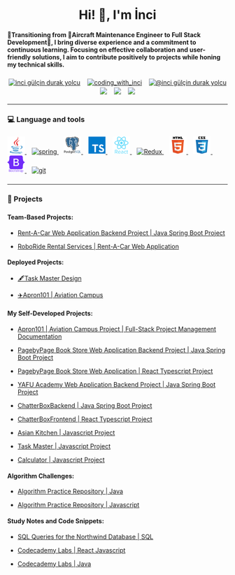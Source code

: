 ###
<h1 align="center">  Hi! 👋, I'm İnci</h1>
<h4 align="left">🚀Transitioning from 🛫Aircraft Maintenance Engineer to Full Stack Development🛬, I bring diverse experience and a commitment to continuous learning. Focusing on effective collaboration and user-friendly solutions, I aim to contribute positively to projects while honing my technical skills.</h4>

###

<div align="center">  
  <a href="https://www.linkedin.com/in/inci-g%C3%BCl%C3%A7in-durak-yolcu-b1388761/" target="blank"><img align="center" src="https://raw.githubusercontent.com/rahuldkjain/github-profile-readme-generator/master/src/images/icons/Social/linked-in-alt.svg" alt="i̇nci gülçin durak yolcu" height="30" width="auto" /></a> &nbsp;&nbsp;
  <a href="https://www.instagram.com/coding_with_inci/" target="blank"><img align="center" src="https://raw.githubusercontent.com/rahuldkjain/github-profile-readme-generator/master/src/images/icons/Social/instagram.svg" alt="coding_with_inci" height="30" width="auto" /></a> &nbsp;&nbsp;
  <a href="https://medium.com/@incigulcindurak" target="blank"><img align="center" src="https://raw.githubusercontent.com/rahuldkjain/github-profile-readme-generator/master/src/images/icons/Social/medium.svg" alt="@i̇nci gülçin durak yolcu" height="30" width="auto" /></a> &nbsp;&nbsp;
  <a href="https://gist.github.com/InciGulcinDY" target="blank"><img align="center" src="https://github.com/InciGulcinDY/InciGulcinDY/assets/113159986/bb974f5c-b58e-426b-8c86-970f04a638d5" height="30" width="auto" /></a> &nbsp;&nbsp;
  <a href="https://www.hackerrank.com/profile/incigulcindurak" target="blank"><img align="center" src="https://upload.wikimedia.org/wikipedia/commons/thumb/4/40/HackerRank_Icon-1000px.png/600px-HackerRank_Icon-1000px.png" height="30" width="auto" /></a> &nbsp;&nbsp;
  <a href="https://www.w3profile.com/inci" target="blank"><img align="center" src="https://upload.wikimedia.org/wikipedia/commons/thumb/a/a0/W3Schools_logo.svg/512px-W3Schools_logo.svg.png" height="30" width="auto" /></a> &nbsp;&nbsp;
</div> 

###
---
<h3 align="left">💻 Language and tools</h3>

###

<div align="left">
  <p align="left"> 
    <a href="https://www.java.com" target="_blank" rel="noreferrer"> <img src="https://raw.githubusercontent.com/devicons/devicon/master/icons/java/java-original.svg" alt="java" width="40" height="40"/> </a> &nbsp;&nbsp;
    <a href="https://spring.io/" target="_blank" rel="noreferrer"> <img src="https://www.vectorlogo.zone/logos/springio/springio-icon.svg" alt="spring" width="40" height="40"/> </a> &nbsp;&nbsp;
    <a href="https://www.postgresql.org" target="_blank" rel="noreferrer"> <img src="https://raw.githubusercontent.com/devicons/devicon/master/icons/postgresql/postgresql-original-wordmark.svg" alt="postgresql" width="40" height="40"/> </a>&nbsp;&nbsp;
    <a href="https://www.typescriptlang.org/" target="_blank" rel="noreferrer"> <img src="https://raw.githubusercontent.com/devicons/devicon/master/icons/typescript/typescript-original.svg" alt="typescript" width="40" height="40"/> </a>&nbsp;&nbsp;
    <a href="https://reactjs.org/" target="_blank" rel="noreferrer"> <img src="https://raw.githubusercontent.com/devicons/devicon/master/icons/react/react-original-wordmark.svg" alt="react" width="40" height="40"/> </a> &nbsp;&nbsp;
    <a href="https://redux.js.org/" target="_blank" rel="noreferrer"> <img src="https://github.com/InciGulcinDY/InciGulcinDY/assets/113159986/7872aa44-d592-4d1f-9920-7a8c2d3f5306" alt="Redux" width="auto" height="40"/> </a> &nbsp;&nbsp;
    <a href="https://www.w3.org/html/" target="_blank" rel="noreferrer"> <img src="https://raw.githubusercontent.com/devicons/devicon/master/icons/html5/html5-original-wordmark.svg" alt="html5" width="40" height="40"/> </a> &nbsp;&nbsp;
    <a href="https://www.w3schools.com/css/" target="_blank" rel="noreferrer"> <img src="https://raw.githubusercontent.com/devicons/devicon/master/icons/css3/css3-original-wordmark.svg" alt="css3" width="40" height="40"/> </a> &nbsp;&nbsp;
    <a href="https://getbootstrap.com" target="_blank" rel="noreferrer"> <img src="https://raw.githubusercontent.com/devicons/devicon/master/icons/bootstrap/bootstrap-plain-wordmark.svg" alt="bootstrap" width="40" height="40"/> </a> &nbsp;&nbsp;  
    <a href="https://git-scm.com/" target="_blank" rel="noreferrer"> <img src="https://www.vectorlogo.zone/logos/git-scm/git-scm-icon.svg" alt="git" width="40" height="40"/> </a>        
  </p>
</div>

###
---
<h3 align="left">📎 Projects</h3>

###

<div align="left">
  <p align="left"> 
    <h4>Team-Based Projects:</h4>
    <ul>
      <li>
        <a href="https://github.com/InciGulcinDY/Rent-A-Car" target="_blank" rel="noreferrer"> <p>Rent-A-Car Web Application Backend Project | Java Spring Boot Project</p> </a>
      </li>
      <li>
        <a href="https://github.com/InciGulcinDY/project-rbride" target="_blank" rel="noreferrer"> <p>RoboRide Rental Services | Rent-A-Car Web Application</p> </a>
      </li>
    </ul>
  <h4>Deployed Projects: </h4>
    <ul>
      <li>
        <a href="https://www.taskmasterdesign.com/" target="_blank" rel="noreferrer"> <p>🖋️Task Master Design</p> </a>
      </li>
      <li>
        <a href="https://www.apron101.com/" target="_blank" rel="noreferrer"> <p>✈️Apron101 | Aviation Campus</p> </a>
      </li>
    </ul>
  <h4>My Self-Developed Projects: </h4>
  <ul>
      <li>
        <a href="https://github.com/InciGulcinDY/Apron101-Aviation-Campus-Project" target="_blank" rel="noreferrer"> <p>Apron101 | Aviation Campus Project | Full-Stack Project Management Documentation</p> </a>
      </li>
      <li>
        <a href="https://github.com/InciGulcinDY/PageByPageBookStoreApp-backend" target="_blank" rel="noreferrer"> <p>PagebyPage Book Store Web Application Backend Project | Java Spring Boot Project</p> </a>
      </li>
      <li>
        <a href="https://github.com/InciGulcinDY/PageByPageBookStoreApp-frontend" target="_blank" rel="noreferrer"> <p>PagebyPage Book Store Web Application | React Typescript Project</p> </a>
      </li>
      <li>
        <a href="https://github.com/InciGulcinDY/YafuAcademyBackend" target="_blank" rel="noreferrer"> <p>YAFU Academy Web Application Backend Project | Java Spring Boot Project</p> </a>
      </li>
      <li>
        <a href="https://github.com/InciGulcinDY/ChatterBoxBackend" target="_blank" rel="noreferrer"> <p>ChatterBoxBackend | Java Spring Boot Project </p> </a>
      </li>
      <li>
        <a href="https://github.com/InciGulcinDY/ChatterBoxFrontend" target="_blank" rel="noreferrer"> <p>ChatterBoxFrontend | React Typescript Project </p> </a>
      </li>
      <li>
        <a href="https://github.com/InciGulcinDY/asianKitchen" target="_blank" rel="noreferrer"> <p>Asian Kitchen | Javascript Project </p> </a>
      </li>
      <li>
        <a href="https://github.com/InciGulcinDY/taskMaster" target="_blank" rel="noreferrer"> <p>Task Master | Javascript Project </p> </a>
      </li>
      <li>
        <a href="https://github.com/InciGulcinDY/calculator" target="_blank" rel="noreferrer"> <p>Calculator | Javascript Project </p> </a>
      </li>
    </ul>
  <h4>Algorithm Challenges: </h4>
    <ul>
      <li>
        <a href="https://github.com/InciGulcinDY/Algorithms" target="_blank" rel="noreferrer"> <p>Algorithm Practice Repository | Java </p> </a>
      </li>
      <li>
        <a href="https://github.com/InciGulcinDY/JavascriptAlgorithms" target="_blank" rel="noreferrer"> <p>Algorithm Practice Repository | Javascript</p> </a>
      </li>
    </ul>
  <h4>Study Notes and Code Snippets: </h4>
      <ul>
      <li>
        <a href="https://github.com/InciGulcinDY/SQL-Queries-for-the-Northwind-Database" target="_blank" rel="noreferrer"> <p>SQL Queries for the Northwind Database | SQL </p> </a>
      </li>
      <li>
        <a href="https://github.com/InciGulcinDY/Codecademy-React-Labs" target="_blank" rel="noreferrer"> <p>Codecademy Labs | React Javascript</p> </a>
      </li>
      <li>
        <a href="https://github.com/InciGulcinDY/Codecademy-Java-Labs" target="_blank" rel="noreferrer"> <p>Codecademy Labs | Java</p> </a>
      </li>
    </ul>
  </p>
</div>
